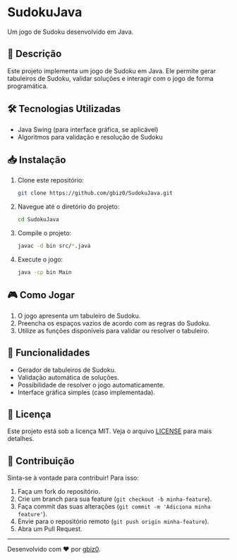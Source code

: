 # SudokuJava

Um jogo de Sudoku desenvolvido em Java.

## 📌 Descrição

Este projeto implementa um jogo de Sudoku em Java. Ele permite gerar tabuleiros de Sudoku, validar soluções e interagir com o jogo de forma programática.

## 🛠️ Tecnologias Utilizadas

- Java Swing (para interface gráfica, se aplicável)
- Algoritmos para validação e resolução de Sudoku

## 📥 Instalação

1. Clone este repositório:
   ```bash
   git clone https://github.com/gbiz0/SudokuJava.git
   ```
2. Navegue até o diretório do projeto:
   ```bash
   cd SudokuJava
   ```
3. Compile o projeto:
   ```bash
   javac -d bin src/*.java
   ```
4. Execute o jogo:
   ```bash
   java -cp bin Main
   ```

## 🎮 Como Jogar

1. O jogo apresenta um tabuleiro de Sudoku.
2. Preencha os espaços vazios de acordo com as regras do Sudoku.
3. Utilize as funções disponíveis para validar ou resolver o tabuleiro.

## 🚀 Funcionalidades

- Gerador de tabuleiros de Sudoku.
- Validação automática de soluções.
- Possibilidade de resolver o jogo automaticamente.
- Interface gráfica simples (caso implementada).

## 📜 Licença

Este projeto está sob a licença MIT. Veja o arquivo [LICENSE](LICENSE) para mais detalhes.

## 🤝 Contribuição

Sinta-se à vontade para contribuir! Para isso:

1. Faça um fork do repositório.
2. Crie um branch para sua feature (`git checkout -b minha-feature`).
3. Faça commit das suas alterações (`git commit -m 'Adiciona minha feature'`).
4. Envie para o repositório remoto (`git push origin minha-feature`).
5. Abra um Pull Request.

---
Desenvolvido com ❤️ por [gbiz0](https://github.com/gbiz0).

